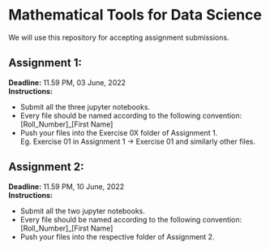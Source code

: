 # Mathematical Tools for Data Science
We will use this repository for accepting assignment submissions.

## Assignment 1:
**Deadline:** 11.59 PM, 03 June, 2022 \
**Instructions:** 
* Submit all the three jupyter notebooks.
* Every file should be named according to the following convention: \
  [Roll_Number]_[First Name]
* Push your files into the Exercise 0X folder of Assignment 1. \
  Eg. Exercise 01 in Assignment 1 -> Exercise 01 and similarly other files.

## Assignment 2:
**Deadline:** 11.59 PM, 10 June, 2022 \
**Instructions:** 
* Submit all the two jupyter notebooks.
* Every file should be named according to the following convention: \
  [Roll_Number]_[First Name]
* Push your files into the respective folder of Assignment 2. 

